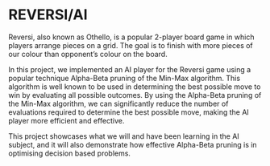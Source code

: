 # REVERSI/AI

Reversi, also known as Othello, is a popular 2-player board game in which players arrange pieces on a grid. The goal is to finish with more pieces of our colour than opponent’s colour on the board. 

In this project, we implemented an AI player for the Reversi game using a popular technique Alpha-Beta pruning of the Min-Max algorithm. This algorithm is well known to be used in determining the best possible move to win by evaluating all possible outcomes. By using the Alpha-Beta pruning of the Min-Max algorithm, we can significantly reduce the number of evaluations required to determine the best possible move, making the AI player more efficient and effective. 

This project showcases what we will and have been learning in the AI subject, and it will also demonstrate how effective Alpha-Beta pruning is in optimising decision based problems. 
